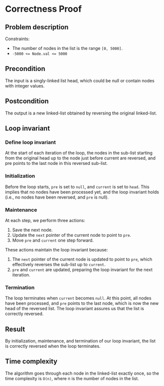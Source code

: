 # Correctness Proof

## Problem description

Constraints:

- The number of nodes in the list is the range `[0, 5000]`.
- `-5000 <= Node.val <= 5000`

## Precondition

The input is a singly-linked list head, which could be null or contain nodes with integer values.

## Postcondition

The output is a new linked-list obtained by reversing the original linked-list.

## Loop invariant

### Define loop invariant

At the start of each iteration of the loop, the nodes in the sub-list starting from the original head up to the node just before current are reversed, and pre points to the last node in this reversed sub-list.

### Initialization

Before the loop starts, `pre` is set to `null`, and `current` is set to `head`. This implies that no nodes have been processed yet, and the loop invariant holds (i.e., no nodes have been reversed, and `pre` is null).

### Maintenance

At each step, we perform three actions:

1. Save the next node.
2. Update the `next` pointer of the current node to point to `pre`.
3. Move `pre` and `current` one step forward.

These actions maintain the loop invariant because:

1. The `next` pointer of the current node is updated to point to `pre`, which effectively reverses the sub-list up to `current`.
2. `pre` and `current` are updated, preparing the loop invariant for the next iteration.

### Termination

The loop terminates when `current` becomes `null`. At this point, all nodes have been processed, and `pre` points to the last node, which is now the new head of the reversed list. The loop invariant assures us that the list is correctly reversed.

## Result

By initialization, maintenance, and termination of our loop invariant, the list is correctly reversed when the loop terminates.

## Time complexity

The algorithm goes through each node in the linked-list exactly once, so the time complexity is `O(n)`, where n is the number of nodes in the list.
